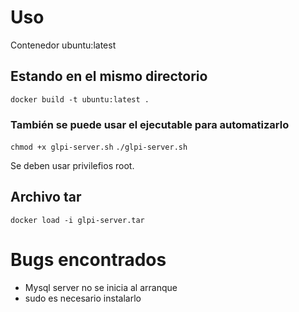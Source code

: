 # Uso
Contenedor ubuntu:latest

## Estando en el mismo directorio

`docker build -t ubuntu:latest .`

### También se puede usar el ejecutable para automatizarlo

`chmod +x glpi-server.sh`
`./glpi-server.sh`

Se deben usar privilefios root.

## Archivo tar

`docker load -i glpi-server.tar`

# Bugs encontrados

- Mysql server no se inicia al arranque
- sudo es necesario instalarlo
